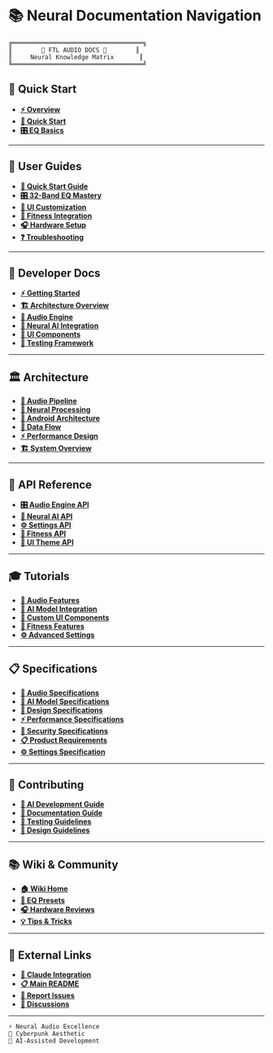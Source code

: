 # 📚 Neural Documentation Navigation

```
╔════════════════════════════════════╗
║        🎵 FTL AUDIO DOCS 🎵        ║  
║     Neural Knowledge Matrix       ║
╚════════════════════════════════════╝
```

## 🚀 **Quick Start**
- **[⚡ Overview](README.md)**
- **[🎵 Quick Start](user-guides/quick-start.md)**
- **[🎛️ EQ Basics](user-guides/equalizer-guide.md)**

---

## 👥 **User Guides**
- **[🎵 Quick Start Guide](user-guides/quick-start.md)**
- **[🎛️ 32-Band EQ Mastery](user-guides/equalizer-guide.md)**
- **[🎨 UI Customization](user-guides/ui-customization.md)**
- **[💪 Fitness Integration](user-guides/fitness-guide.md)**
- **[🎧 Hardware Setup](user-guides/hardware-setup.md)**
- **[❓ Troubleshooting](user-guides/troubleshooting.md)**

---

## 🔧 **Developer Docs**
- **[⚡ Getting Started](developer/getting-started.md)**
- **[🏗️ Architecture Overview](developer/architecture.md)**
- **[🎵 Audio Engine](developer/audio-engine.md)**
- **[🤖 Neural AI Integration](developer/ai-integration.md)**
- **[🎨 UI Components](developer/ui-components.md)**
- **[🧪 Testing Framework](developer/testing.md)**

---

## 🏛️ **Architecture**
- **[🎵 Audio Pipeline](architecture/audio-pipeline.md)**
- **[🧠 Neural Processing](architecture/neural-architecture.md)**
- **[📱 Android Architecture](architecture/android-architecture.md)**
- **[🔄 Data Flow](architecture/data-flow.md)**
- **[⚡ Performance Design](architecture/performance.md)**
- **[🏗️ System Overview](architecture/system-overview.md)**

---

## 📖 **API Reference**
- **[🎛️ Audio Engine API](api/audio-engine.md)**
- **[🤖 Neural AI API](api/neural-ai.md)**
- **[⚙️ Settings API](api/settings.md)**
- **[💪 Fitness API](api/fitness.md)**
- **[🎨 UI Theme API](api/theme.md)**

---

## 🎓 **Tutorials**
- **[🎵 Audio Features](tutorials/audio-features.md)**
- **[🤖 AI Model Integration](tutorials/ai-models.md)**
- **[🎨 Custom UI Components](tutorials/ui-components.md)**
- **[💪 Fitness Features](tutorials/fitness-features.md)**
- **[⚙️ Advanced Settings](tutorials/advanced-settings.md)**

---

## 📋 **Specifications**
- **[🎵 Audio Specifications](specifications/audio-specs.md)**
- **[🤖 AI Model Specifications](specifications/ai-specs.md)**
- **[🎨 Design Specifications](specifications/design-specs.md)**
- **[⚡ Performance Specifications](specifications/performance-specs.md)**
- **[🔐 Security Specifications](specifications/security-specs.md)**
- **[📋 Product Requirements](specifications/product-requirements.md)**
- **[⚙️ Settings Specification](specifications/settings-specification.md)**

---

## 🤝 **Contributing**
- **[🤖 AI Development Guide](contributing/ai-development-guide.md)**
- **[📝 Documentation Guide](contributing/documentation.md)**
- **[🧪 Testing Guidelines](contributing/testing.md)**
- **[🎨 Design Guidelines](contributing/design.md)**

---

## 📚 **Wiki & Community**
- **[🏠 Wiki Home](wiki/Home.md)**
- **[🎵 EQ Presets](wiki/Community-EQ-Presets.md)**
- **[🎧 Hardware Reviews](wiki/Hardware-Reviews.md)**
- **[💡 Tips & Tricks](wiki/User-Tips.md)**

---

## 🔗 **External Links**
- **[🤖 Claude Integration](../CLAUDE.md)**
- **[📋 Main README](../README.md)**
- **[🐛 Report Issues](https://github.com/subc0der/ftl-player/issues)**
- **[💬 Discussions](https://github.com/subc0der/ftl-player/discussions)**

---

```
⚡ Neural Audio Excellence
🎵 Cyberpunk Aesthetic  
🤖 AI-Assisted Development
```